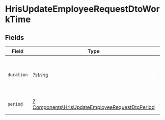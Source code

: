 # HrisUpdateEmployeeRequestDtoWorkTime


## Fields

| Field                                                                                                           | Type                                                                                                            | Required                                                                                                        | Description                                                                                                     | Example                                                                                                         |
| --------------------------------------------------------------------------------------------------------------- | --------------------------------------------------------------------------------------------------------------- | --------------------------------------------------------------------------------------------------------------- | --------------------------------------------------------------------------------------------------------------- | --------------------------------------------------------------------------------------------------------------- |
| `duration`                                                                                                      | *?string*                                                                                                       | :heavy_minus_sign:                                                                                              | The work time duration in ISO 8601 duration format                                                              | P0Y0M0DT8H0M0S                                                                                                  |
| `period`                                                                                                        | [?Components\HrisUpdateEmployeeRequestDtoPeriod](../../Models/Components/HrisUpdateEmployeeRequestDtoPeriod.md) | :heavy_minus_sign:                                                                                              | The period of the work time                                                                                     | month                                                                                                           |